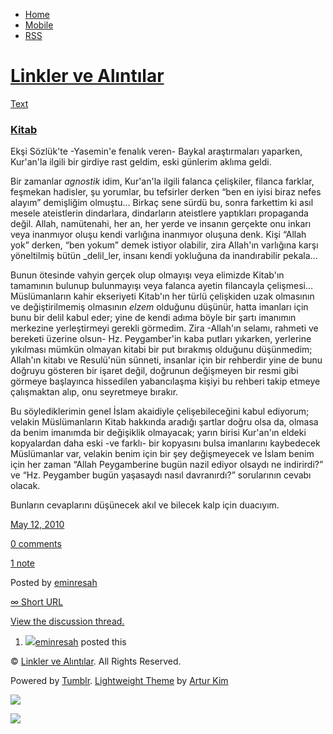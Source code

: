 -   [Home](/)
-   [Mobile](/mobile)
-   [RSS](http://eminresah.tumblr.com/rss)

[Linkler ve Alıntılar](/)
=========================

[Text](http://eminresah.tumblr.com/post/590509806/kitab)

### [Kitab](http://eminresah.tumblr.com/post/590509806/kitab)

Ekşi Sözlük'te -Yasemin'e fenalık veren- Baykal araştırmaları yaparken,
Kur'an'la ilgili bir girdiye rast geldim, eski günlerim aklıma geldi.

Bir zamanlar *agnostik* idim, Kur'an'la ilgili falanca çelişkiler,
filanca farklar, feşmekan hadisler, şu yorumlar, bu tefsirler derken
“ben en iyisi biraz nefes alayım” demişliğim olmuştu… Birkaç sene sürdü
bu, sonra farkettim ki asıl mesele ateistlerin dindarlara, dindarların
ateistlere yaptıkları propaganda değil. Allah, namütenahi, her an, her
yerde ve insanın gerçekte onu inkarı veya inanmıyor oluşu kendi
varlığına inanmıyor oluşuna denk. Kişi “Allah yok” derken, “ben yokum”
demek istiyor olabilir, zira Allah'ın varlığına karşı yöneltilmiş bütün
\_delil\_ler, insanı kendi yokluğuna da inandırabilir pekala…

Bunun ötesinde vahyin gerçek olup olmayışı veya elimizde Kitab'ın
tamamının bulunup bulunmayışı veya falanca ayetin filancayla çelişmesi…
Müslümanların kahir ekseriyeti Kitab'ın her türlü çelişkiden uzak
olmasının ve değiştirilmemiş olmasının *elzem* olduğunu düşünür, hatta
imanları için bunu bir delil kabul eder; yine de kendi adıma böyle bir
şartı imanımın merkezine yerleştirmeyi gerekli görmedim. Zira -Allah'ın
selamı, rahmeti ve bereketi üzerine olsun- Hz. Peygamber'in kaba putları
yıkarken, yerlerine yıkılması mümkün olmayan kitabi bir put bırakmış
olduğunu düşünmedim; Allah'ın kitabı ve Resulü'nün sünneti, insanlar
için bir rehberdir yine de bunu doğruyu gösteren bir işaret değil,
doğrunun değişmeyen bir resmi gibi görmeye başlayınca hissedilen
yabancılaşma kişiyi bu rehberi takip etmeye çalışmaktan alıp, onu
seyretmeye bırakır.

Bu söylediklerimin genel İslam akaidiyle çelişebileceğini kabul
ediyorum; velakin Müslümanların Kitab hakkında aradığı şartlar doğru
olsa da, olmasa da benim imanımda bir değişiklik olmayacak; yarın birisi
Kur'an'ın eldeki kopyalardan daha eski -ve farklı- bir kopyasını bulsa
imanlarını kaybedecek Müslümanlar var, velakin benim için bir şey
değişmeyecek ve İslam benim için her zaman “Allah Peygamberine bugün
nazil ediyor olsaydı ne indirirdi?” ve “Hz. Peygamber bugün yaşasaydı
nasıl davranırdı?” sorularının cevabı olacak.

Bunların cevaplarını düşünecek akıl ve bilecek kalp için duacıyım.

[May 12, 2010](http://eminresah.tumblr.com/post/590509806/kitab)

[0
comments](http://eminresah.tumblr.com/post/590509806/kitab#disqus_thread)

[1 note](http://eminresah.tumblr.com/post/590509806/kitab#notes)

Posted by [eminresah](http://eminresah.tumblr.com/)

[∞ Short URL](http://tmblr.co/ZWS1OyZCdRk)

[View the discussion thread.](http://erblog.disqus.com/?url=ref)

1.  [![](http://38.media.tumblr.com/avatar_06c8562d8d9e_16.png)](http://eminresah.tumblr.com/ "Linkler ve Alıntılar")[eminresah](http://eminresah.tumblr.com/ "Linkler ve Alıntılar")
    posted this

© [Linkler ve Alıntılar](/). All Rights Reserved.

Powered by [Tumblr](http://tumblr.com). [Lightweight
Theme](http://www.tumblr.com/theme/10820) by [Artur
Kim](http://arturkim.com)

![](https://px.srvcs.tumblr.com/impixu?T=1434918968&J=eyJ0eXBlIjoidXJsIiwidXJsIjoiaHR0cDpcL1wvZW1pbnJlc2FoLnR1bWJsci5jb21cL3Bvc3RcLzU5MDUwOTgwNlwva2l0YWIiLCJyZXF0eXBlIjowLCJyb3V0ZSI6IlwvcG9zdFwvOmlkXC86c3VtbWFyeSIsIm5vc2NyaXB0IjoxfQ==&U=AMIIMPHLLA&K=b6d8a901ca8f59c50865f18727cfcd6b843ac913af6c6b5f2023bb6b042f3995&R=)

![](https://px.srvcs.tumblr.com/impixu?T=1434918968&J=eyJ0eXBlIjoicG9zdCIsInVybCI6Imh0dHA6XC9cL2VtaW5yZXNhaC50dW1ibHIuY29tXC9wb3N0XC81OTA1MDk4MDZcL2tpdGFiIiwicmVxdHlwZSI6MCwicm91dGUiOiJcL3Bvc3RcLzppZFwvOnN1bW1hcnkiLCJwb3N0cyI6W3sicG9zdGlkIjoiNTkwNTA5ODA2IiwiYmxvZ2lkIjoiMzY0ODAyOCIsInNvdXJjZSI6MzN9XSwibm9zY3JpcHQiOjF9&U=KOHDEEEKIC&K=e3a740e38a4b4de009fa5a64172a6d42044485675389c5ae40c46ba9113603f7&R=)


